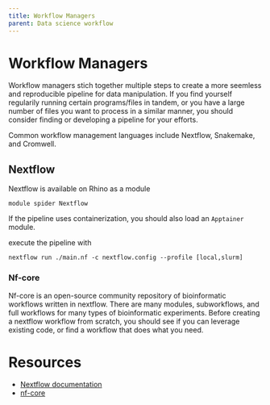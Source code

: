 ```yaml
---
title: Workflow Managers
parent: Data science workflow
---
```


# Workflow Managers

Workflow managers stich together multiple steps to create a more seemless and reproducible pipeline for data manipulation. If you find yourself regularily running certain programs/files in tandem, or you have a large number of files you want to process in a similar manner, you should consider finding or developing a pipeline for your efforts. 

Common workflow management languages include Nextflow, Snakemake, and Cromwell.

## Nextflow

Nextflow is available on Rhino as a module

```
module spider Nextflow
```

If the pipeline uses containerization, you should also load an `Apptainer` module.

execute the pipeline with 

```
nextflow run ./main.nf -c nextflow.config --profile [local,slurm]
```

### Nf-core

Nf-core is an open-source community repository of bioinformatic workflows written in nextflow. There are many modules, subworkflows, and full workflows for many types of bioinformatic experiments. Before creating a nextflow workflow from scratch, you should see if you can leverage existing code, or find a workflow that does what you need. 

# Resources

- [Nextflow documentation](https://www.nextflow.io/docs/latest/index.html)
- [nf-core](https://nf-co.re/)